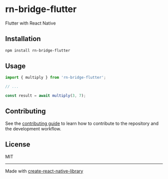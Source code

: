 # rn-bridge-flutter

Flutter with React Native

## Installation

```sh
npm install rn-bridge-flutter
```

## Usage

```js
import { multiply } from 'rn-bridge-flutter';

// ...

const result = await multiply(3, 7);
```

## Contributing

See the [contributing guide](CONTRIBUTING.md) to learn how to contribute to the repository and the development workflow.

## License

MIT

---

Made with [create-react-native-library](https://github.com/callstack/react-native-builder-bob)
